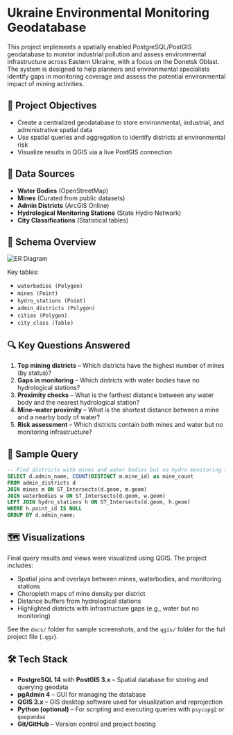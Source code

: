 # Ukraine Environmental Monitoring Geodatabase

This project implements a spatially enabled PostgreSQL/PostGIS geodatabase to monitor industrial pollution and assess environmental infrastructure across Eastern Ukraine, with a focus on the Donetsk Oblast. The system is designed to help planners and environmental specialists identify gaps in monitoring coverage and assess the potential environmental impact of mining activities.

## 📍 Project Objectives

- Create a centralized geodatabase to store environmental, industrial, and administrative spatial data
- Use spatial queries and aggregation to identify districts at environmental risk
- Visualize results in QGIS via a live PostGIS connection

## 📂 Data Sources

- **Water Bodies** (OpenStreetMap)
- **Mines** (Curated from public datasets)
- **Admin Districts** (ArcGIS Online)
- **Hydrological Monitoring Stations** (State Hydro Network)
- **City Classifications** (Statistical tables)

## 🧱 Schema Overview

![ER Diagram](docs/schema_diagram.png)

Key tables:
- `waterbodies (Polygon)`
- `mines (Point)`
- `hydro_stations (Point)`
- `admin_districts (Polygon)`
- `cities (Polygon)`
- `city_class (Table)`

## 🔍 Key Questions Answered

1. **Top mining districts** – Which districts have the highest number of mines (by status)?
2. **Gaps in monitoring** – Which districts with water bodies have no hydrological stations?
3. **Proximity checks** – What is the farthest distance between any water body and the nearest hydrological station?
4. **Mine–water proximity** – What is the shortest distance between a mine and a nearby body of water?
5. **Risk assessment** – Which districts contain both mines and water but no monitoring infrastructure?

## 🧪 Sample Query

```sql
-- Find districts with mines and water bodies but no hydro monitoring stations
SELECT d.admin_name, COUNT(DISTINCT m.mine_id) as mine_count
FROM admin_districts d
JOIN mines m ON ST_Intersects(d.geom, m.geom)
JOIN waterbodies w ON ST_Intersects(d.geom, w.geom)
LEFT JOIN hydro_stations h ON ST_Intersects(d.geom, h.geom)
WHERE h.point_id IS NULL
GROUP BY d.admin_name;
```

## 🗺 Visualizations

Final query results and views were visualized using QGIS. The project includes:

- Spatial joins and overlays between mines, waterbodies, and monitoring stations
- Choropleth maps of mine density per district
- Distance buffers from hydrological stations
- Highlighted districts with infrastructure gaps (e.g., water but no monitoring)

See the `docs/` folder for sample screenshots, and the `qgis/` folder for the full project file (`.qgz`).

## 🛠 Tech Stack

- **PostgreSQL 14** with **PostGIS 3.x** – Spatial database for storing and querying geodata
- **pgAdmin 4** – GUI for managing the database
- **QGIS 3.x** – GIS desktop software used for visualization and reprojection
- **Python (optional)** – For scripting and executing queries with `psycopg2` or `geopandas`
- **Git/GitHub** – Version control and project hosting

